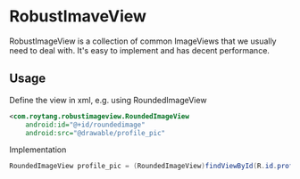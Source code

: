 RobustImaveView
===============

RobustImageView is a collection of common ImageViews that we usually need to deal with.
It's easy to implement and has decent performance.

Usage
----------------
Define the view in xml, e.g. using RoundedImageView
```xml
<com.roytang.robustimageview.RoundedImageView
    android:id="@+id/roundedimage" 
    android:src="@drawable/profile_pic"
```

Implementation
```java
RoundedImageView profile_pic = (RoundedImageView)findViewById(R.id.profile_pic);
```
